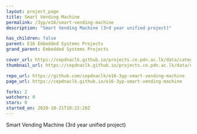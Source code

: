 ```yaml
---
layout: project_page
title: Smart Vending Machine
permalink: /3yp/e16/smart-vending-machine
description: "Smart Vending Machine (3rd year unified project)"

has_children: false
parent: E16 Embedded Systems Projects
grand_parent: Embedded Systems Projects

cover_url: https://cepdnaclk.github.io/projects.ce.pdn.ac.lk/data/categories/3yp/cover_page.jpg
thumbnail_url: https://cepdnaclk.github.io/projects.ce.pdn.ac.lk/data/categories/3yp/thumbnail.jpg

repo_url: https://github.com/cepdnaclk/e16-3yp-smart-vending-machine
page_url: https://cepdnaclk.github.io/e16-3yp-smart-vending-machine

forks: 2
watchers: 0
stars: 0
started_on: 2020-10-21T10:22:20Z
---
```

Smart Vending Machine (3rd year unified project)

